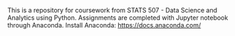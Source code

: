This is a repository for coursework from STATS 507 - Data Science and Analytics using Python.
Assignments are completed with Jupyter notebook through Anaconda. Install Anaconda: https://docs.anaconda.com/
